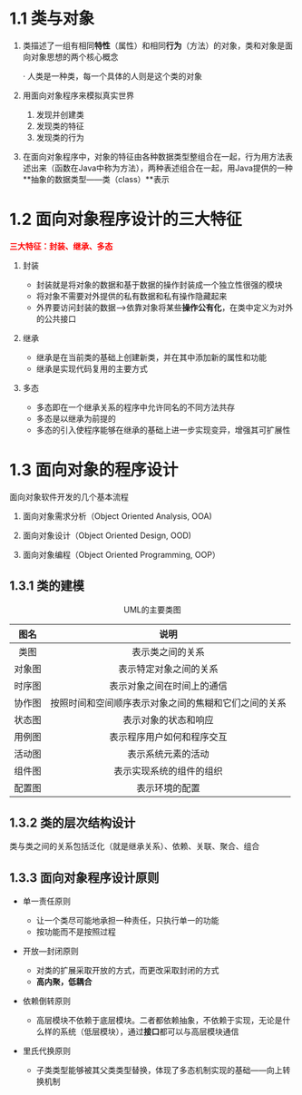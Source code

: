 

# 1.1 类与对象

1. 类描述了一组有相同**特性**（属性）和相同**行为**（方法）的对象，类和对象是面向对象思想的两个核心概念

   · 人类是一种类，每一个具体的人则是这个类的对象

2. 用面向对象程序来模拟真实世界

   1. 发现并创建类
   2. 发现类的特征
   3. 发现类的行为

3. 在面向对象程序中，对象的特征由各种数据类型整组合在一起，行为用方法表述出来（函数在Java中称为方法），两种表述组合在一起，用Java提供的一种**抽象的数据类型——类（class）**表示

# 1.2 面向对象程序设计的三大特征

 **<font color="red">三大特征：封装、继承、多态</font>**

1. 封装
   - 封装就是将对象的数据和基于数据的操作封装成一个独立性很强的模块
   - 将对象不需要对外提供的私有数据和私有操作隐藏起来
   - 外界要访问封装的数据—>依靠对象将某些**操作公有化**，在类中定义为对外的公共接口

2. 继承
   - 继承是在当前类的基础上创建新类，并在其中添加新的属性和功能
   - 继承是实现代码复用的主要方式
3. 多态
   - 多态即在一个继承关系的程序中允许同名的不同方法共存
   - 多态是以继承为前提的
   - 多态的引入使程序能够在继承的基础上进一步实现变异，增强其可扩展性

# 1.3 面向对象的程序设计

面向对象软件开发的几个基本流程

1. 面向对象需求分析（Object Oriented Analysis,  OOA)

2. 面向对象设计（Object Oriented Design,  OOD)

3. 面向对象编程（Object Oriented Programming, OOP）


## 1.3.1 类的建模

<center >UML的主要类图</center>

|  图名  |                         说明                         |
| :----: | :--------------------------------------------------: |
|  类图  |                   表示类之间的关系                   |
| 对象图 |                表示特定对象之间的关系                |
| 时序图 |              表示对象之间在时间上的通信              |
| 协作图 | 按照时间和空间顺序表示对象之间的焦糊和它们之间的关系 |
| 状态图 |                 表示对象的状态和响应                 |
| 用例图 |              表示程序用户如何和程序交互              |
| 活动图 |                  表示系统元素的活动                  |
| 组件图 |               表示实现系统的组件的组织               |
| 配置图 |                    表示环境的配置                    |



## 1.3.2 类的层次结构设计

类与类之间的关系包括泛化（就是继承关系）、依赖、关联、聚合、组合

## 1.3.3 面向对象程序设计原则

- 单一责任原则

  - 让一个类尽可能地承担一种责任，只执行单一的功能
  - 按功能而不是按照过程

- 开放—封闭原则

  - 对类的扩展采取开放的方式，而更改采取封闭的方式
  - **高内聚，低耦合**

- 依赖倒转原则

  - 高层模块不依赖于底层模块。二者都依赖抽象，不依赖于实现，无论是什么样的系统（低层模块），通过**接口**都可以与高层模块通信

- 里氏代换原则

  - 子类类型能够被其父类类型替换，体现了多态机制实现的基础——向上转换机制

    